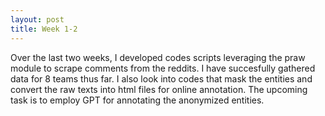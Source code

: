 ```yaml
---
layout: post
title: Week 1-2
---
```


Over the last two weeks, I developed codes scripts leveraging the praw module to scrape comments from the reddits. I have succesfully gathered data for 8 teams thus far. I also look into codes that mask the entities and convert the raw texts into html files for online annotation. The upcoming task is to employ GPT for annotating the anonymized entities.


